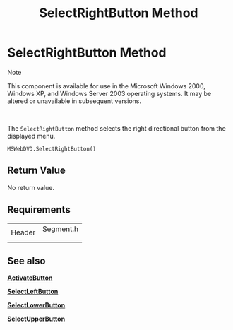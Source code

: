 ﻿---
Description: 'The SelectRightButton method selects the right directional button from the displayed menu.'
ms.assetid: '03e6034a-8db1-4724-9923-f19c4e835db7'
title: SelectRightButton Method
---

# SelectRightButton Method

> [!Note]  
> This component is available for use in the Microsoft Windows 2000, Windows XP, and Windows Server 2003 operating systems. It may be altered or unavailable in subsequent versions.

 

The `SelectRightButton` method selects the right directional button from the displayed menu.

``` syntax
MSWebDVD.SelectRightButton()
```

## Return Value

No return value.

## Requirements



|                   |                                                                                      |
|-------------------|--------------------------------------------------------------------------------------|
| Header<br/> | <dl> <dt>Segment.h</dt> </dl> |



## See also

<dl> <dt>

[**ActivateButton**](activatebutton-method.md)
</dt> <dt>

[**SelectLeftButton**](selectleftbutton-method.md)
</dt> <dt>

[**SelectLowerButton**](selectlowerbutton-method.md)
</dt> <dt>

[**SelectUpperButton**](selectupperbutton-method.md)
</dt> </dl>

 

 




